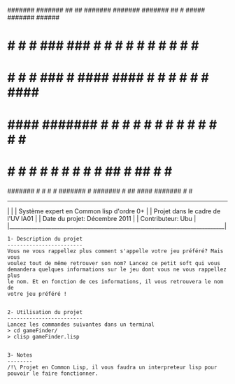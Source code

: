 
####### ####### ##   ## ####### ####### ####### ##    # #####   ####### ######
#     # #     # ### ### #       #          #    # #   # #    #  #       #    ##
#       #     # # ### # ####    ####       #    #  #  # #     # ####    #####
#  #### ####### #  #  # #       #          #    #   # # #     # #       #   #
#     # #     # #     # #       #          #    #    ## #   ##  #       #    #
####### #     # #     # ####### #       ####### #    ## ####    ####### #     #

_______________________________________________________________________________
|                                                                             |
|   Système expert en Common lisp d'ordre 0+                                  |
|   Projet dans le cadre de l'UV IA01                                         |
|   Date du projet: Décembre 2011                                             |
|   Contributeur: Ubu                                                         |
|_____________________________________________________________________________|


	1- Description du projet
	------------------------
	Vous ne vous rappellez plus comment s'appelle votre jeu préféré? Mais vous
	voulez tout de même retrouver son nom? Lancez ce petit soft qui vous 
	demandera quelques informations sur le jeu dont vous ne vous rappellez plus 
	le nom. Et en fonction de ces informations, il vous retrouvera le nom de 
	votre jeu préféré !


	2- Utilisation du projet
	------------------------
	Lancez les commandes suivantes dans un terminal
	> cd gameFinder/
	> clisp gameFinder.lisp
	
	
	3- Notes
	--------
	/!\ Projet en Common Lisp, il vous faudra un interpreteur lisp pour 
	pouvoir le faire fonctionner.
